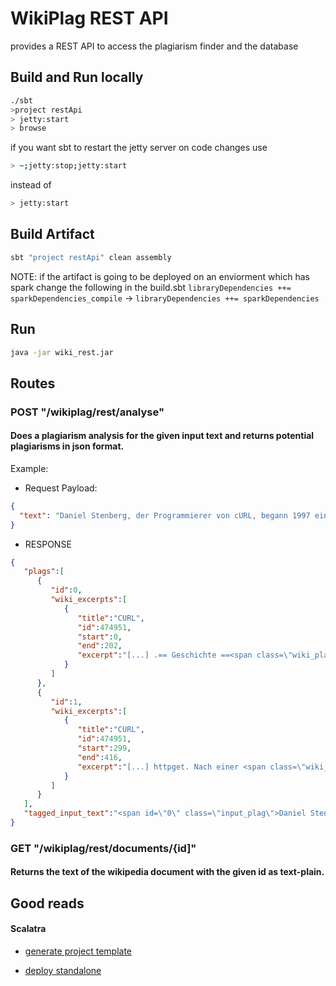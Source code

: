 # WikiPlag REST API

provides a REST API to access the plagiarism finder and the database 

## Build and Run locally

```bash
./sbt
>project restApi
> jetty:start
> browse
```

if you want sbt to restart the jetty server on code changes use 
```bash
> ~;jetty:stop;jetty:start
```
instead of 
```bash
> jetty:start
```
## Build Artifact
```bash
sbt "project restApi" clean assembly
```
NOTE: if the artifact is going to be deployed on an enviorment which has spark change the following in the build.sbt <code>libraryDependencies ++= sparkDependencies_compile</code> -> <code>libraryDependencies ++= sparkDependencies</code>
## Run
```bash
java -jar wiki_rest.jar
```

## Routes

### POST "/wikiplag/rest/analyse" 
#### Does a plagiarism analysis for the given input text and returns potential plagiarisms in json format.


Example: 

- Request Payload:
```json
{
  "text": "Daniel Stenberg, der Programmierer von cURL, begann 1997 ein Programm zu schreiben,das IRC-Teilnehmern Daten über Wechselkurse zur Verfügung stellen sollte, welche von Webseiten abgerufen werden mussten. Er hat dabei auf das schon vorhandene und sehr verbreitete Open-Source-Tool httpget aufgesetzt. Nach einer Erweiterung um andere Protokolle wurde das Programm am 20. März 1998 als cURL 4 erstmals veröffentlicht." 
}
```
- RESPONSE
```json
{
   "plags":[
      {
         "id":0,
         "wiki_excerpts":[
            {
               "title":"CURL",
               "id":474951,
               "start":0,
               "end":202,
               "excerpt":"[...] .== Geschichte ==<span class=\"wiki_plag\">Daniel Stenberg, der Programmierer von cURL, begann 1997 ein Programm zu schreiben, das IRC-Teilnehmern Daten über Wechselkurse zur Verfügung stellen sollte, welche von Webseiten</span> abgerufen werden mu [...]"
            }
         ]
      },
      {
         "id":1,
         "wiki_excerpts":[
            {
               "title":"CURL",
               "id":474951,
               "start":299,
               "end":416,
               "excerpt":"[...] httpget. Nach einer <span class=\"wiki_plag\">Erweiterung um andere Protokolle wurde das Programm am 20. März 1998 als cURL 4 erstmals</span> veröffentlicht.== [...]"
            }
         ]
      }
   ],
   "tagged_input_text":"<span id=\"0\" class=\"input_plag\">Daniel Stenberg, der Programmierer von cURL, begann 1997 ein Programm zu schreiben,das IRC-Teilnehmern Daten über Wechselkurse zur Verfügung stellen sollte, welche von Webseiten abgerufen werden mussten</span>. Er hat dabei auf das schon vorhandene und sehr verbreitete Open-Source-Tool httpget aufgesetzt.<span id=\"1\" class=\"input_plag\"> Nach einer Erweiterung um andere Protokolle wurde das Programm am 20. März 1998 als cURL 4 erstmals veröffentlicht. </span>"
}
```


### GET "/wikiplag/rest/documents/{id]" 
#### Returns the text of the wikipedia document with the given id as text-plain.
  
## Good reads
#### Scalatra
* [generate project template](http://scalatra.org/getting-started/first-project.html)

* [deploy standalone](http://scalatra.org/guides/2.4/deployment/standalone.html)
